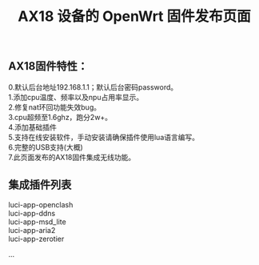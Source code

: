 <div align="center">
  <h1 align="center">
     AX18 设备的 OpenWrt 固件发布页面
  </h1>
</div>
<br>

## AX18固件特性：  
0.默认后台地址192.168.1.1；默认后台密码password。  
1.添加cpu温度、频率以及npu占用率显示。  
2.修复nat环回功能失效bug。  
3.cpu超频至1.6ghz，跑分2w+。  
4.添加基础插件  
5.支持在线安装软件，手动安装请确保插件使用lua语言编写。  
6.完整的USB支持(大概)  
7.此页面发布的AX18固件集成无线功能。  

## 集成插件列表 
luci-app-openclash  
luci-app-ddns  
luci-app-msd_lite  
luci-app-aria2  
luci-app-zerotier  

...
